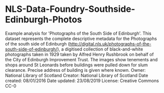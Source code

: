 # NLS-Data-Foundry-Southside-Edinburgh-Photos
Example analysis for 'Photographs of the South Side of Edinburgh'. This dataset represents the complete descriptive metadata for the Photographs of the south side of Edinburgh (http://digital.nls.uk/photographs-of-the-south-side-of-edinburgh/), a digitised collection of  black-and-white photographs taken in 1929 taken by Alfred Henry Rushbrook on behalf of the City of Edinburgh Improvement Trust. The images show tenements and shops around St Leonards before buildings were pulled down for slum clearance. Precise address of building is given where known.   Owner: National Library of Scotland  Creator: National Library of Scotland  Date created: 08/01/2016  Date updated: 23/08/2019  License: Creative Commons CC-0
